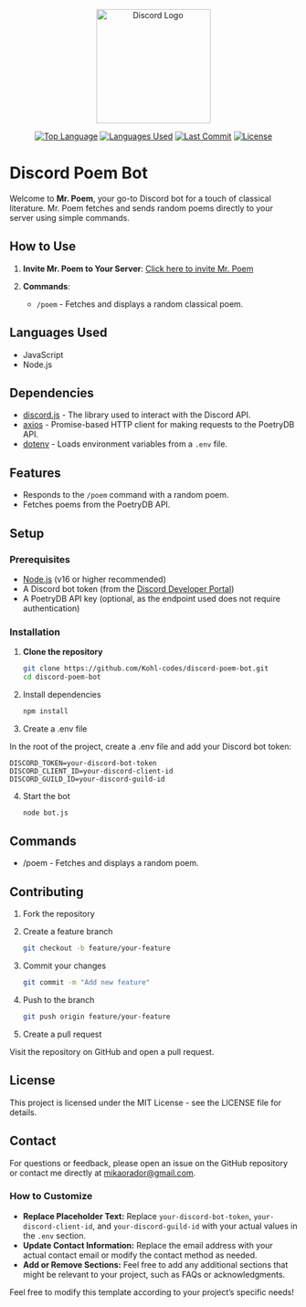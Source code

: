<p align="center"><a href="https://discord.com" target="_blank"><img src="https://camo.githubusercontent.com/3e7d1de789499a54fb12ba6eb032e4204d081a8bb4eac0a196d917fd36329b1a/68747470733a2f2f7669676e657474652e77696b69612e6e6f636f6f6b69652e6e65742f7468652d6d696e6572732d686176656e2d70726f6a6563742f696d616765732f642f64642f446973636f72642e706e672f7265766973696f6e2f6c61746573743f63623d3230313730333038303333353436" width="200" alt="Discord Logo"></a></p>

<p align="center">
<a href="https://img.shields.io/github/languages/top/Kohl-codes/discord-poem-bot"><img src="https://img.shields.io/github/languages/top/Kohl-codes/discord-poem-bot" alt="Top Language"></a>
<a href="https://img.shields.io/github/languages/count/Kohl-codes/discord-poem-bot"><img src="https://img.shields.io/github/languages/count/Kohl-codes/discord-poem-bot" alt="Languages Used"></a>
<a href="https://img.shields.io/github/last-commit/Kohl-codes/discord-poem-bot"><img src="https://img.shields.io/github/last-commit/Kohl-codes/discord-poem-bot" alt="Last Commit"></a>
<a href="https://img.shields.io/github/license/Kohl-codes/discord-poem-bot"><img src="https://img.shields.io/github/license/Kohl-codes/discord-poem-bot" alt="License"></a>
</p>

# **Discord Poem Bot**

Welcome to **Mr. Poem**, your go-to Discord bot for a touch of classical literature. Mr. Poem fetches and sends random poems directly to your server using simple commands.

## **How to Use**

1. **Invite Mr. Poem to Your Server**:
   [Click here to invite Mr. Poem](https://discord.com/oauth2/authorize?client_id=1271447378809061408&permissions=277025462272&integration_type=0&scope=applications.commands+bot)

2. **Commands**:
   - `/poem` - Fetches and displays a random classical poem.

## Languages Used

- JavaScript
- Node.js

## Dependencies

- [discord.js](https://discord.js.org/) - The library used to interact with the Discord API.
- [axios](https://axios-http.com/) - Promise-based HTTP client for making requests to the PoetryDB API.
- [dotenv](https://www.npmjs.com/package/dotenv) - Loads environment variables from a `.env` file.

## Features

- Responds to the `/poem` command with a random poem.
- Fetches poems from the PoetryDB API.

## Setup

### Prerequisites

- [Node.js](https://nodejs.org/) (v16 or higher recommended)
- A Discord bot token (from the [Discord Developer Portal](https://discord.com/developers/applications))
- A PoetryDB API key (optional, as the endpoint used does not require authentication)

### Installation

1. **Clone the repository**

    ```bash
    git clone https://github.com/Kohl-codes/discord-poem-bot.git
    cd discord-poem-bot
    ```


2. Install dependencies

    ```bash
    npm install
    ```

3. Create a .env file

In the root of the project, create a .env file and add your Discord bot token:

    DISCORD_TOKEN=your-discord-bot-token
    DISCORD_CLIENT_ID=your-discord-client-id
    DISCORD_GUILD_ID=your-discord-guild-id


4. Start the bot

    ```bash
    node bot.js
    ```

## Commands

- /poem - Fetches and displays a random poem.

## Contributing

1. Fork the repository

2. Create a feature branch

    ```bash
    git checkout -b feature/your-feature
    ```

3. Commit your changes

    ```bash
    git commit -m "Add new feature"
    ```

4. Push to the branch

    ```bash
    git push origin feature/your-feature
    ```

5. Create a pull request

Visit the repository on GitHub and open a pull request.

## License
This project is licensed under the MIT License - see the LICENSE file for details.

## Contact
For questions or feedback, please open an issue on the GitHub repository or contact me directly at mikaorador@gmail.com.

### How to Customize

- **Replace Placeholder Text:** Replace `your-discord-bot-token`, `your-discord-client-id`, and `your-discord-guild-id` with your actual values in the `.env` section.
- **Update Contact Information:** Replace the email address with your actual contact email or modify the contact method as needed.
- **Add or Remove Sections:** Feel free to add any additional sections that might be relevant to your project, such as FAQs or acknowledgments.

Feel free to modify this template according to your project’s specific needs!
